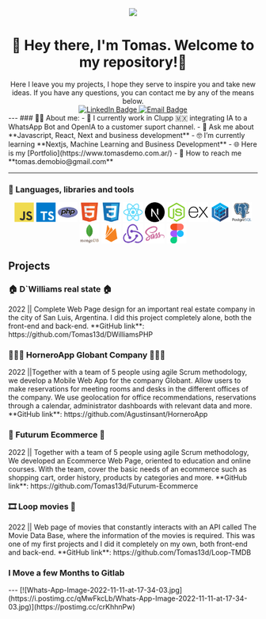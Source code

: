 <div align="center">
  <img
    src="https://media.giphy.com/media/YKFR0dauxYEzJA8J6U/giphy-downsized-large.gif"
    width="300"
  />
  <h1 aling="center">🧙 Hey there, I'm Tomas. Welcome to my repository!🧙</h1>
</div>

<div align="center">
  <div align="center">
    Here I leave you my projects, I hope they serve to inspire you and take new
    ideas. If you have any questions, you can contact me by any of the means
    below.
    <br />
  </div>
  <div id="header" align="center">
    <div id="badges">
      <a href="https://www.linkedin.com/in/tomas-demo/" target="_blank">
        <img
          src="https://img.shields.io/badge/LinkedIn-blue?style=for-the-badge&logo=linkedin&logoColor=white"
          alt="LinkedIn Badge"
        />
      </a>
      <a href="mailto:tomas.demobio@gmail.com" target="_blank">
        <img
          src="https://img.shields.io/badge/email-red?logo=gmail&logoColor=white&style=for-the-badge"
          alt="Email Badge"
        />
      </a>
    </div>
  </div>
</div>
---
### 👨‍💻 About me: 
- 🚗 I currently work in Clupp 🇲🇽 integrating IA to a WhatsApp Bot and OpenIA to a customer suport channel.
- 💬 Ask me about **Javascript, React, Next and business development**
- 🤓 I’m currently learning **Nextjs, Machine Learning and Business Development**
- 🌐 Here is my [Portfolio](https://www.tomasdemo.com.ar/)
- 📧 How to reach me **tomas.demobio@gmail.com**

---
### 🔨 Languages, libraries and tools
<div align="center">
  <img src="https://github.com/devicons/devicon/blob/master/icons/javascript/javascript-original.svg" title="JavaScript" alt="JavaScript" width="40" height="40"/>
  <img src="https://github.com/devicons/devicon/blob/master/icons/typescript/typescript-original.svg" title="Typescript" alt="Typescript" width="40" height="40"/>
   <img src="https://github.com/devicons/devicon/blob/master/icons/php/php-original.svg" title="php" alt="php" width="40" height="40"/>
  <img src="https://github.com/devicons/devicon/blob/master/icons/html5/html5-original.svg" title="HTML5" alt="HTML5" width="40" height="40"/>
  <img src="https://github.com/devicons/devicon/blob/master/icons/css3/css3-original.svg" title="CSS3" alt="CSS3" width="40" height="40"/>
  <img src="https://github.com/devicons/devicon/blob/master/icons/react/react-original.svg" title="React" alt="React" width="40" height="40"/>
  <img src="https://github.com/devicons/devicon/blob/master/icons/nextjs/nextjs-original.svg" title="Next.js" alt="Next.j" width="40" height="40"/>
  <img src="https://github.com/devicons/devicon/blob/master/icons/nodejs/nodejs-plain.svg" title="Node.js" alt="Node.js" width="40" height="40"/>
  <img src="https://github.com/devicons/devicon/blob/master/icons/express/express-original.svg" title="Express" alt="Express" width="40"bheight="40"/>
  <img src="https://github.com/devicons/devicon/blob/master/icons/sequelize/sequelize-original.svg" title="Sequelize" alt="Sequelize" width="40" height="40"/>
  <img src="https://github.com/devicons/devicon/blob/master/icons/postgresql/postgresql-original-wordmark.svg" title="PSQL" alt="PSQL" width="40" height="40"/>
  <img src="https://github.com/devicons/devicon/blob/master/icons/mongodb/mongodb-original-wordmark.svg" title="Mongo" alt="Mongo" width="40" height="40"/>
  <img src="https://github.com/devicons/devicon/blob/master/icons/firebase/firebase-plain.svg" title="Firebase" alt="Firebase" width="40" height="40"/>
  <img src="https://github.com/devicons/devicon/blob/master/icons/redux/redux-original.svg" title="Redux" alt="Redux" width="40" height="40"/>
  <img src="https://github.com/devicons/devicon/blob/master/icons/sass/sass-original.svg" title="Redux" alt="Redux" width="40" height="40"/>
  <img src="https://github.com/devicons/devicon/blob/master/icons/figma/figma-original.svg" title="Figma" alt="Figma" width="40" height="40"/>
  </div>


  <h2>Projects</h2>
  <h3>🏠 D`Williams real state 🏠</h3>
  2022 || Complete Web Page design for an important real estate company in the
  city of San Luis, Argentina. I did this project completely alone, both the
  front-end and back-end. **GitHub link**:
  https://github.com/Tomas13d/DWilliamsPHP

  <h3>🏢🧑‍💼 HorneroApp Globant Company 👩‍💼🏢</h3>
  2022 ||Together with a team of 5 people using agile Scrum methodology, we
  develop a Mobile Web App for the company Globant. Allow users to make
  reservations for meeting rooms and desks in the different offices of the
  company. We use geolocation for office recommendations, reservations through a
  calendar, administrator dashboards with relevant data and more. **GitHub
  link**: https://github.com/Agustinsant/HorneroApp

  <h3>🛒 Futurum Ecommerce 🛒</h3>
  2022 || Together with a team of 5 people using agile Scrum methodology, We
  developed an Ecommerce Web Page, oriented to education and online courses.
  With the team, cover the basic needs of an ecommerce such as shopping cart,
  order history, products by categories and more. **GitHub link**:
  https://github.com/Tomas13d/Futurum-Ecommerce

  <h3>🎞️ Loop movies 🎥</h3>
  2022 || Web page of movies that constantly interacts with an API called The
  Movie Data Base, where the information of the movies is required. This was one
  of my first projects and I did it completely on my own, both front-end and
  back-end. **GitHub link**: https://github.com/Tomas13d/Loop-TMDB

  <h3>I Move a few Months to Gitlab</h3>
  ---
  [![Whats-App-Image-2022-11-11-at-17-34-03.jpg](https://i.postimg.cc/qMwFkcLb/Whats-App-Image-2022-11-11-at-17-34-03.jpg)](https://postimg.cc/crKhhnPw)


    
    
   
  
  


